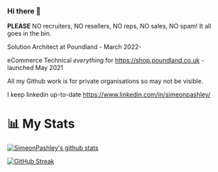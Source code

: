 ### Hi there 👋
**PLEASE** NO recruiters, NO resellers, NO reps, NO sales, NO spam! It all goes in the bin.

Solution Architect at Poundland - March 2022-

eCommerce Technical _everything_ for https://shop.poundland.co.uk - launched May 2021

All my Github work is for private organisations so may not be visible.

I keep linkedin up-to-date https://www.linkedin.com/in/simeonpashley/


# 📊 My Stats

[![SimeonPashley's github stats](https://github-readme-stats.vercel.app/api?username=simeonpashley&show_icons=true&count_private=true&theme=radical&hide=stars)](https://github.com/simeonpashley)

[![GitHub Streak](https://github-readme-streak-stats.herokuapp.com/?user=simeonpashley&theme=dark&count_private=true)](https://github.com/simeonpashley)
